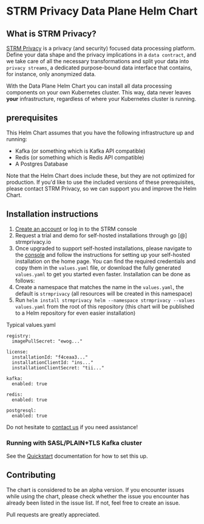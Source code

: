 # STRM Privacy Data Plane Helm Chart

## What is STRM Privacy?

[STRM Privacy](https://strmprivacy.io) is a privacy (and security) focused data processing platform. Define your data shape and the privacy implications in a `data contract`, and we take care of all the necessary transformations and split your data into `privacy streams`, a dedicated purpose-bound data interface that contains, for instance, only anonymized data. 

With the Data Plane Helm Chart you can install all data processing components on your own Kubernetes cluster. This way,
data never leaves **your** infrastructure, regardless of where your Kubernetes cluster is running.

## prerequisites

This Helm Chart assumes that you have the following infrastructure up and running:

- Kafka (or something which is Kafka API compatible)
- Redis (or something which is Redis API compatible)
- A Postgres Database

Note that the Helm Chart does include these, but they are not optimized for production. If you'd like to use the
included versions of these prerequisites, please contact STRM Privacy, so we can support you and improve the Helm Chart.

## Installation instructions

1. [Create an account](https://console.strmprivacy.io) or log in to the STRM console
2. Request a trial and demo for self-hosted installations through go [@] strmprivacy.io
3. Once upgraded to support self-hosted installations, please navigate to
the [console](https://console.strmprivacy.io) and follow the instructions for setting up your self-hosted installation
on the home page. You can find the required credentials and copy them in the `values.yaml` file, or download the fully
generated `values.yaml` to get you started even faster. Installation can be done as follows:
  1. Create a namespace that matches the name in the `values.yaml`, the default is `strmprivacy` (all resources will be
   created in this namespace)
  2. Run `helm install strmprivacy helm --namespace strmprivacy --values values.yaml` from the root of this repository (this chart will be
   published to a Helm repository for even easier installation)

Typical values.yaml

```
registry:
  imagePullSecret: "ewog..."

license:
  installationId: "f4ceaa3..."
  installationClientId: "ins..."
  installationClientSecret: "tii..."

kafka:
  enabled: true

redis:
  enabled: true

postgresql:
  enabled: true

```

Do not hesitate to [contact us](https://docs.strmprivacy.io/docs/latest/contact/) if you need assistance!

### Running with SASL/PLAIN+TLS Kafka cluster

See the [Quickstart](https://docs.strmprivacy.io/docs/latest/quickstart/ccd/#tls-sasl-plain) documentation for how to
set this up.

## Contributing

The chart is considered to be an alpha version. If you encounter issues
while using the chart, please check whether the issue you encounter has already been listed in the issue list. If not,
feel free to create an issue.

Pull requests are greatly appreciated.

